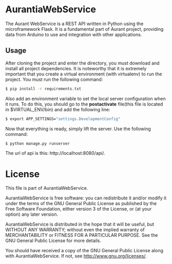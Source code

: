 # AurantiaWebService

The Aurant WebService is a REST API written in Python using the microframework Flask. It is a fundamental part of Aurant project, providing data from Arduino to use and integration with other applications.

## Usage
After cloning the project and enter the directory, you must download and install all project dependencies. It is noteworthy that it is extremely important that you create a virtual environment (with virtualenv) to run the project. You must run the following command:
```sh
$ pip install -r requirements.txt
```
Also add an environment variable to set the local server configuration when it runs. To do this, you should go to the **postactivate** file(this file is located in $VIRTUAL_ENV/bin) and add the following line:
```sh
$ export APP_SETTINGS="settings.DevelopmentConfig"
```
Now that everything is ready, simply lift the server. Use the following command:
```sh
$ python manage.py runserver
```
The url of api is this: http://localhost:8080/api/.
# License

This file is part of AurantiaWebService.

AurantiaWebService is free software: you can redistribute it and/or modify
it under the terms of the GNU General Public License as published by
the Free Software Foundation, either version 3 of the License, or
(at your option) any later version.

AurantiaWebService is distributed in the hope that it will be useful,
but WITHOUT ANY WARRANTY; without even the implied warranty of
MERCHANTABILITY or FITNESS FOR A PARTICULAR PURPOSE.  See the
GNU General Public License for more details.

You should have received a copy of the GNU General Public License
along with AurantiaWebService.  If not, see <http://www.gnu.org/licenses/>.